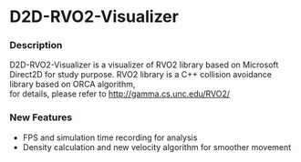 D2D-RVO2-Visualizer
=============
### Description
D2D-RVO2-Visualizer is a visualizer of RVO2 library based on Microsoft Direct2D for study purpose. 
RVO2 library is a C++ collision avoidance library based on ORCA algorithm,   
for details, please refer to  http://gamma.cs.unc.edu/RVO2/

### New Features
* FPS and simulation time recording for analysis
* Density calculation and new velocity algorithm for smoother movement



